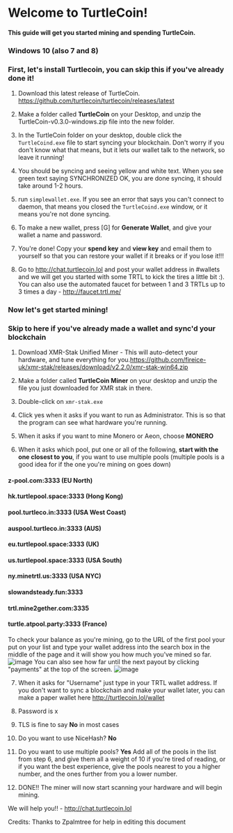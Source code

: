 # Welcome to TurtleCoin! 
#### This guide will get you started mining and spending TurtleCoin.


###  Windows 10 (also 7 and 8)
###  First, let's install Turtlecoin, you can skip this if you've already done it!

1. Download this latest release of TurtleCoin. https://github.com/turtlecoin/turtlecoin/releases/latest

2. Make a folder called **TurtleCoin** on your Desktop, and unzip the TurtleCoin-v0.3.0-windows.zip file into the new folder.

3. In the TurtleCoin folder on your desktop, double click the `TurtleCoind.exe` file to start syncing your blockchain. Don't worry if you don't know what that means, but it lets our wallet talk to the network, so leave it running!

4. You should be syncing and seeing yellow and white text. When you see green text saying SYNCHRONIZED OK, you are done syncing, it should take around 1-2 hours.

5. run `simplewallet.exe`. If you see an error that says you can't connect to daemon, that means you closed the `TurtleCoind.exe` window, or it means you're not done syncing. 

6. To make a new wallet, press [G] for **Generate Wallet**, and give your wallet a name and password. 

7. You're done! Copy your **spend key** and **view key** and email them to yourself so that you can restore your wallet if it breaks or if you lose it!!!

8. Go to http://chat.turtlecoin.lol and post your wallet address in #wallets and we will get you started with some TRTL to kick the tires a little bit :). You can also use the automated faucet for between 1 and 3 TRTLs up to 3 times a day - http://faucet.trtl.me/
  
### Now let's get started mining!
### Skip to here if you've already made a wallet and sync'd your blockchain

1. Download XMR-Stak Unified Miner - This will auto-detect your hardware, and tune everything for you.https://github.com/fireice-uk/xmr-stak/releases/download/v2.2.0/xmr-stak-win64.zip

2. Make a folder called **TurtleCoin Miner** on your desktop and unzip the file you just downloaded for XMR stak in there.

3. Double-click on `xmr-stak.exe`

4. Click yes when it asks if you want to run as Administrator. This is so that the program can see what hardware you're running.

5. When it asks if you want to mine Monero or Aeon, choose **MONERO**

6. When it asks which pool, put one or all of the following, **start with the one closest to you**, if you want to use multiple pools (multiple pools is a good idea for if the one you're mining on goes down)

#### z-pool.com:3333 (EU North)

#### hk.turtlepool.space:3333 (Hong Kong)

#### pool.turtleco.in:3333  (USA West Coast)

#### auspool.turtleco.in:3333 (AUS)

#### eu.turtlepool.space:3333 (UK)

#### us.turtlepool.space:3333 (USA South)

#### ny.minetrtl.us:3333 (USA NYC)

#### slowandsteady.fun:3333

#### trtl.mine2gether.com:3335 

#### turtle.atpool.party:3333 (France)

To check your balance as you're mining, go to the URL of the first pool your put on your list and type your wallet address into the search box in the middle of the page and it will show you how much you've mined so far.
![image](https://user-images.githubusercontent.com/34389545/34903526-17cf3536-f7f9-11e7-98fd-580bdcf3faed.png)
You can also see how far until the next payout by clicking "payments" at the top of the screen.
![image](https://user-images.githubusercontent.com/34389545/34903536-36bb8904-f7f9-11e7-8b92-d886ba15bdc5.png)

7. When it asks for "Username" just type in your TRTL wallet address. If you don't want to sync a blockchain and make your wallet later, you can make a paper wallet here http://turtlecoin.lol/wallet

8. Password is x

9. TLS is fine to say **No** in most cases

10. Do you want to use NiceHash? **No**

11. Do you want to use multiple pools? **Yes** 
Add all of the pools in the list from step 6, and give them all a weight of 10 if you're tired of reading, or if you want the best experience, give the pools nearest to you a higher number, and the ones further from you a lower number.

12. DONE!! The miner will now start scanning your hardware and will begin mining. 



We will help you!! - http://chat.turtlecoin.lol

Credits: Thanks to Zpalmtree for help in editing this document

